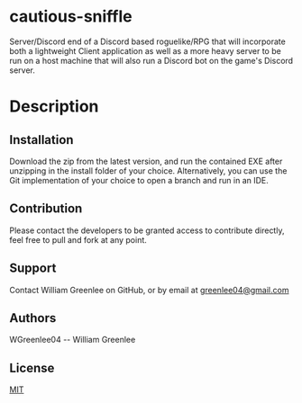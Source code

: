 # cautious-sniffle
Server/Discord end of a Discord based roguelike/RPG that will incorporate both a lightweight Client application as well as a more heavy server to be run on a host machine that will also run a Discord bot on the game's Discord server.

# Description


## Installation

Download the zip from the latest version, and run the contained EXE after unzipping in the install folder of your choice. Alternatively, you can use the Git implementation of your choice to open a branch and run in an IDE.

## Contribution

Please contact the developers to be granted access to contribute directly, feel free to pull and fork at any point.

## Support

Contact William Greenlee on GitHub, or by email at greenlee04@gmail.com

## Authors

WGreenlee04 -- William Greenlee

## License
[MIT](https://choosealicense.com/licenses/mit/)
